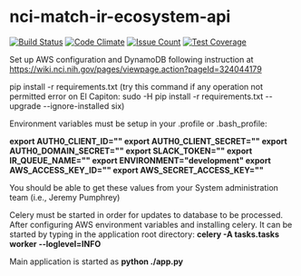 # nci-match-ir-ecosystem-api
[![Build Status](https://travis-ci.org/CBIIT/nci-match-ir-ecosystem-api.svg?branch=master)](https://travis-ci.org/CBIIT/nci-match-ir-ecosystem-api)
[![Code Climate](https://codeclimate.com/github/CBIIT/nci-match-ir-ecosystem-api/badges/gpa.svg)](https://codeclimate.com/github/CBIIT/nci-match-ir-ecosystem-api)
[![Issue Count](https://codeclimate.com/github/CBIIT/nci-match-ir-ecosystem-api/badges/issue_count.svg)](https://codeclimate.com/github/CBIIT/nci-match-ir-ecosystem-api)
[![Test Coverage](https://codeclimate.com/github/CBIIT/nci-match-ir-ecosystem-api/badges/coverage.svg)](https://codeclimate.com/github/CBIIT/nci-match-ir-ecosystem-api/coverage)


Set up AWS configuration and DynamoDB following instruction at https://wiki.nci.nih.gov/pages/viewpage.action?pageId=324044179


pip install -r requirements.txt
(try this command if any operation not permitted error on El Capiton:
sudo -H pip install -r requirements.txt --upgrade --ignore-installed six)


Environment variables must be setup in your .profile or .bash_profile:

**export AUTH0_CLIENT_ID=""
export AUTH0_CLIENT_SECRET=""
export AUTH0_DOMAIN_SECRET=""
export SLACK_TOKEN=""
export IR_QUEUE_NAME=""
export ENVIRONMENT="development"
export AWS_ACCESS_KEY_ID=""
export AWS_SECRET_ACCESS_KEY=""**

You should be able to get these values from your System administration team (i.e., Jeremy Pumphrey)


Celery must be started in order for updates to database to be processed. 
After configuring AWS environment variables and installing celery. 
It can be started by typing in the application root directory:
**celery -A tasks.tasks worker --loglevel=INFO**


Main application is started as
**python ./app.py**